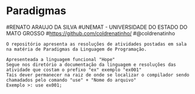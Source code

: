 # Paradigmas

#RENATO ARAUJO DA SILVA
#UNEMAT - UNIVERSIDADE DO ESTADO DO MATO GROSSO
#https://github.com/coldrenatinho/
#@coldrenatinho
 
    O repositório apresenta as resoluções de atividades postadas em sala na matéria de Paradigmas da Linguagem de Programação.

    Apresenteada a linguagem funcional "Hope"
    Segue nos diretório a documentação da linguagem e resoluções das atividade que costam o prefixo "ex" exemplo "ex001"
    Tais dever permanecer na raiz de onde se localizar o compilador sendo chamadados pelo comando "use" + "Nome do arquivo"
    Exemplo >: use ex001;